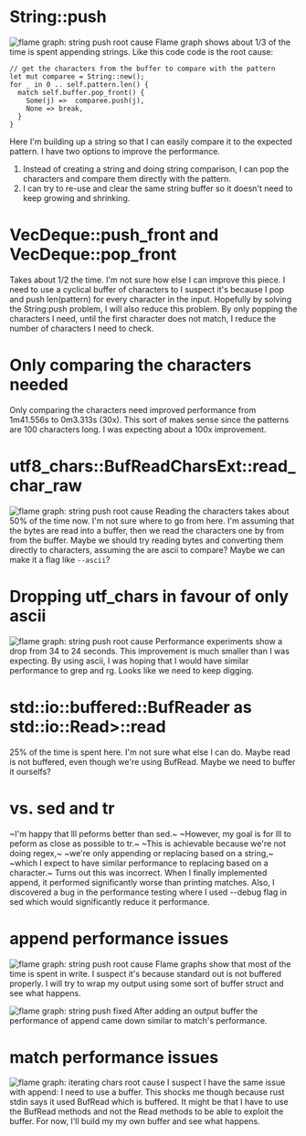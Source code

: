 

String::push
===========================
![flame graph: string push root cause](https://raw.githubusercontent.com/josephmate/LongLineLasso/main/performance_testing/flame_graph_v1.svg)
Flame graph shows about 1/3 of the time is spent appending strings.
Like this code code is the root cause:
```
// get the characters from the buffer to compare with the pattern
let mut comparee = String::new();
for _ in 0 .. self.pattern.len() {
  match self.buffer.pop_front() {
    Some(j) =>  comparee.push(j),
    None => break,
  }
}
```

Here I'm building up a string so that I can easily compare it to the expected pattern.
I have two options to improve the performance.
1. Instead of creating a string and doing string comparison, I can pop the
	 characters and compare them directly with the pattern.
2. I can try to re-use and clear the same string buffer so it doesn't need to
	 keep growing and shrinking.

VecDeque<T>::push_front and VecDeque<T>::pop_front
===========================
Takes about 1/2 the time.
I'm not sure how else I can improve this piece.
I need to use a cyclical buffer of characters to 
I suspect it's because I pop and push len(pattern) for every character in the input.
Hopefully by solving the String:push problem, I will also reduce this problem.
By only popping the characters I need,
until the first character does not match,
I reduce the number of characters I need to check.

Only comparing the characters needed
===================
Only comparing the characters need improved performance from 1m41.556s to 0m3.313s (30x).
This sort of makes sense since the patterns are 100 characters long.
I was expecting about a 100x improvement.

utf8_chars::BufReadCharsExt::read_char_raw
=========================================
![flame graph: string push root cause](https://raw.githubusercontent.com/josephmate/LongLineLasso/main/performance_testing/flame_graph_v2.svg)
Reading the characters takes about 50% of the time now.
I'm not sure where to go from here.
I'm assuming that the bytes are read into a buffer,
then we read the characters one by from from the buffer.
Maybe we should try reading bytes and converting them directly to characters,
assuming the are ascii to compare?
Maybe we can make it a flag like `--ascii`?

Dropping utf_chars in favour of only ascii
==========================================
![flame graph: string push root cause](https://raw.githubusercontent.com/josephmate/LongLineLasso/main/performance_testing/flame_graph_v3.svg)
Performance experiments show a drop from 34 to 24 seconds.
This improvement is much smaller than I was expecting.
By using ascii, I was hoping that I would have similar performance to grep and rg.
Looks like we need to keep digging.

std::io::buffered::BufReader<R> as std::io::Read>::read
===================
25% of the time is spent here.
I'm not sure what else I can do.
Maybe read is not buffered, even though we're using BufRead.
Maybe we need to buffer it ourselfs?

vs. sed and tr
=============
~I'm happy that lll peforms better than sed.~
~However, my goal is for lll to peform as close as possible to tr.~
~This is achievable because we're not doing regex,~
~we're only appending or replacing based on a string,~
~which I expect to have similar performance to replacing based on a character.~
Turns out this was incorrect.
When I finally implemented append,
it performed significantly worse than printing matches.
Also, I discovered a bug in the performance testing where I used --debug flag in
sed which would significantly reduce it performance.

append performance issues
========================
![flame graph: string push root cause](https://raw.githubusercontent.com/josephmate/LongLineLasso/main/performance_testing/flame_graph_append_v4.svg)
Flame graphs show that most of the time is spent in write.
I suspect it's because standard out is not buffered properly.
I will try to wrap my output using some sort of buffer struct and see what happens.

![flame graph: string push fixed](https://raw.githubusercontent.com/josephmate/LongLineLasso/main/performance_testing/flame_graph_append_v5.svg)
After adding an output buffer the performance of append came down similar to
match's performance.

match performance issues
========================
![flame graph: iterating chars root cause](https://raw.githubusercontent.com/josephmate/LongLineLasso/main/performance_testing/flame_graph_match_v5.svg)
I suspect I have the same issue with append: I need to use a buffer.
This shocks me though because rust stdin says it used BufRead which is buffered.
It might be that I have to use the BufRead methods and not the Read methods to
be able to exploit the buffer.
For now, I'll build my my own buffer and see what happens.
